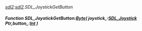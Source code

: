 _[sdl2](../../modules/sdl2/sdl2-module.md):[sdl2](../../modules/sdl2/sdl2-module.md).SDL\_JoystickGetButton_
##### Function SDL\_JoystickGetButton:[Byte](../../modules/wonkey/wonkey-types-byte.md)( joystick_:[SDL_Joystick](../../modules/sdl2/sdl2-sdl_joystick.md) Ptr,button_:[Int](../../modules/wonkey/wonkey-types-int.md) )
